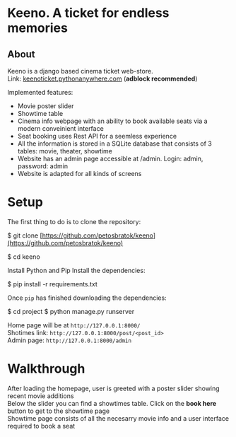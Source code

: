 
# Keeno. A ticket for endless memories

## About
Keeno is a django based cinema ticket web-store. <br>
Link: [keenoticket.pythonanywhere.com](http://keenoticket.pythonanywhere.com) (**adblock recommended**)

Implemented features:
- Movie poster slider
- Showtime table
- Cinema info webpage with an ability to book available seats via a modern conveinient interface
- Seat booking uses Rest API for a seemless experience
- All the information is stored in a SQLite database that consists of 3 tables: movie, theater, showtime
- Website has an admin page accessible at /admin. Login: admin, password: admin
- Website is adapted for all kinds of screens

# Setup

The first thing to do is to clone the repository:

$ git clone [https://github.com/petosbratok/keeno](https://github.com/petosbratok/keeno)

$ cd keeno

Install Python and Pip
Install the dependencies:

$ pip install -r requirements.txt

Once  `pip`  has finished downloading the dependencies:

$ cd project
$ python manage.py runserver

Home page will be at  `http://127.0.0.1:8000/`<br>
Shotimes link: `http://127.0.0.1:8000/post/<post_id>`<br>
Admin page: `http://127.0.0.1:8000/admin`

# Walkthrough

After loading the homepage, user is greeted with a poster slider showing recent movie additions <br>
Below the slider you can find a showtimes table. Click on the **book here** button to get to the showtime page <br> 
Showtime page consists of all the necesarry movie info and a user interface required to book a seat

